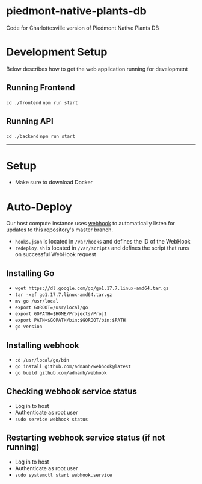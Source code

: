 # piedmont-native-plants-db
Code for Charlottesville version of Piedmont Native Plants DB

# Development Setup
Below describes how to get the web application running for development

## Running Frontend
`cd ./frontend`
`npm run start`

## Running API
`cd ./backend`
`npm run start`

---
# Setup
- Make sure to download Docker

# Auto-Deploy
Our host compute instance uses [webhook](https://github.com/adnanh/webhook) to automatically listen for updates to this repository's master branch.

- `hooks.json` is located in `/var/hooks` and defines the ID of the WebHook
- `redeploy.sh` is located in `/var/scripts` and defines the script that runs on successful WebHook request

## Installing Go
- `wget https://dl.google.com/go/go1.17.7.linux-amd64.tar.gz`
- `tar -xzf go1.17.7.linux-amd64.tar.gz`
- `mv go /usr/local`
- `export GOROOT=/usr/local/go`
- `export GOPATH=$HOME/Projects/Proj1`
- `export PATH=$GOPATH/bin:$GOROOT/bin:$PATH`
- `go version`

## Installing webhook
- `cd /usr/local/go/bin`
- `go install github.com/adnanh/webhook@latest`
- `go build github.com/adnanh/webhook`

## Checking webhook service status
- Log in to host
- Authenticate as root user
- `sudo service webhook status`

## Restarting webhook service status (if not running)
- Log in to host
- Authenticate as root user
- `sudo systemctl start webhook.service`
